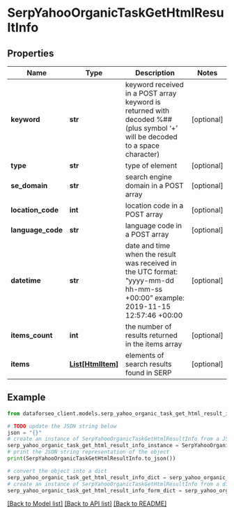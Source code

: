 # SerpYahooOrganicTaskGetHtmlResultInfo


## Properties

Name | Type | Description | Notes
------------ | ------------- | ------------- | -------------
**keyword** | **str** | keyword received in a POST array keyword is returned with decoded %## (plus symbol ‘+’ will be decoded to a space character) | [optional] 
**type** | **str** | type of element | [optional] 
**se_domain** | **str** | search engine domain in a POST array | [optional] 
**location_code** | **int** | location code in a POST array | [optional] 
**language_code** | **str** | language code in a POST array | [optional] 
**datetime** | **str** | date and time when the result was received in the UTC format: “yyyy-mm-dd hh-mm-ss +00:00” example: 2019-11-15 12:57:46 +00:00 | [optional] 
**items_count** | **int** | the number of results returned in the items array | [optional] 
**items** | [**List[HtmlItem]**](HtmlItem.md) | elements of search results found in SERP | [optional] 

## Example

```python
from dataforseo_client.models.serp_yahoo_organic_task_get_html_result_info import SerpYahooOrganicTaskGetHtmlResultInfo

# TODO update the JSON string below
json = "{}"
# create an instance of SerpYahooOrganicTaskGetHtmlResultInfo from a JSON string
serp_yahoo_organic_task_get_html_result_info_instance = SerpYahooOrganicTaskGetHtmlResultInfo.from_json(json)
# print the JSON string representation of the object
print(SerpYahooOrganicTaskGetHtmlResultInfo.to_json())

# convert the object into a dict
serp_yahoo_organic_task_get_html_result_info_dict = serp_yahoo_organic_task_get_html_result_info_instance.to_dict()
# create an instance of SerpYahooOrganicTaskGetHtmlResultInfo from a dict
serp_yahoo_organic_task_get_html_result_info_form_dict = serp_yahoo_organic_task_get_html_result_info.from_dict(serp_yahoo_organic_task_get_html_result_info_dict)
```
[[Back to Model list]](../README.md#documentation-for-models) [[Back to API list]](../README.md#documentation-for-api-endpoints) [[Back to README]](../README.md)


